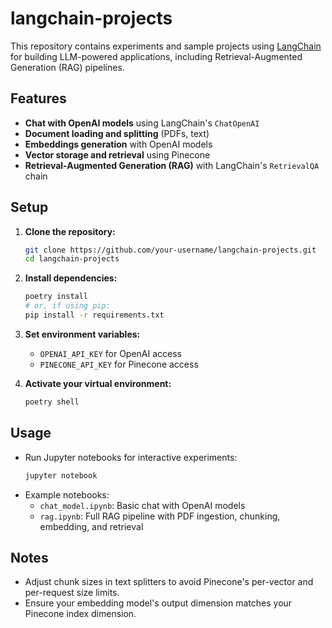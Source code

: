# langchain-projects

This repository contains experiments and sample projects using [LangChain](https://github.com/langchain-ai/langchain) for building LLM-powered applications, including Retrieval-Augmented Generation (RAG) pipelines.

## Features

- **Chat with OpenAI models** using LangChain's `ChatOpenAI`
- **Document loading and splitting** (PDFs, text)
- **Embeddings generation** with OpenAI models
- **Vector storage and retrieval** using Pinecone
- **Retrieval-Augmented Generation (RAG)** with LangChain's `RetrievalQA` chain

## Setup

1. **Clone the repository:**
   ```bash
   git clone https://github.com/your-username/langchain-projects.git
   cd langchain-projects
   ```

2. **Install dependencies:**
   ```bash
   poetry install
   # or, if using pip:
   pip install -r requirements.txt
   ```

3. **Set environment variables:**
   - `OPENAI_API_KEY` for OpenAI access
   - `PINECONE_API_KEY` for Pinecone access

4. **Activate your virtual environment:**
   ```bash
   poetry shell
   ```

## Usage

- Run Jupyter notebooks for interactive experiments:
  ```bash
  jupyter notebook
  ```
- Example notebooks:
  - `chat_model.ipynb`: Basic chat with OpenAI models
  - `rag.ipynb`: Full RAG pipeline with PDF ingestion, chunking, embedding, and retrieval

## Notes

- Adjust chunk sizes in text splitters to avoid Pinecone's per-vector and per-request size limits.
- Ensure your embedding model's output dimension matches your Pinecone index dimension.
